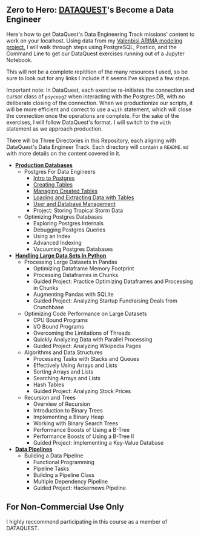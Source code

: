 Zero to Hero: <a href = "https://www.dataquest.io/home">DATAQUEST</a>'s Become a Data Engineer
------
Here's how to get DataQuest's Data Engineering Track missions' content to work on your localhost.
Using data from my <a href = "https://github.com/nmolivo/valencia-data-projects/tree/master/valenbisi">Valenbisi ARIMA modeling project</a>, I will walk through steps using PostgreSQL, Postico, and the Command Line to get our DataQuest exercises running out of a Jupyter Notebook. 

This will not be a complete repitition of the many resources I used, so be sure to look out for any links I include if it seems I've skipped a few steps.

Important note: In DataQuest, each exercise re-initiates the connection and cursor class of `psycopg2` when interacting with the Postgres DB, with no deliberate closing of the connection. When we productionize our scripts, it will be more efficient and correct to use a `with` statement, which will close the connection once the operations are complete. For the sake of the exercises, I will follow DataQuest's format. I will switch to the `with` statement as we approach production.

There will be Three Directories in this Repository, each aligning with DataQuest's Data Engineer Track. Each directory will contain a `README.md` with more details on the content covered in it.
* <a href = "https://github.com/nmolivo/dataquest_eng/tree/master/1_production_databases"><b>Production Databases</b></a>
  * Postgres For Data Engineers
    * <a href = "https://github.com/nmolivo/dataquest_eng/blob/master/1_production_databases/01_intro_postgres.ipynb">Intro to Postgres</a>
    * <a href = "https://github.com/nmolivo/dataquest_eng/blob/master/1_production_databases/02_opt_tables.ipynb">Creating Tables</a>
    * <a href = "https://github.com/nmolivo/dataquest_eng/blob/master/1_production_databases/03_manage_tables.ipynb">Managing Created Tables</a>
    * <a href="https://github.com/nmolivo/dataquest_eng/blob/master/1_production_databases/04_extract_data.ipynb">Loading and Extracting Data with Tables</a>
    * <a href="https://github.com/nmolivo/dataquest_eng/blob/master/1_production_databases/05_db_mgmt.ipynb">User and Database Management</a>
    * Project: Storing Tropical Storm Data
  * Optimizing Postgres Databases
    * Exploring Postgres Internals
    * Debugging Postgres Queries
    * Using an Index
    * Advanced Indexing
    * Vacuuming Postgres Databases
* <a href = "https://github.com/nmolivo/dataquest_eng/tree/master/2_handling_big_data_in_python"><b>Handling Large Data Sets In Python</b></a>
  * Processing Large Datasets in Pandas
    * Optimizing Dataframe Memory Footprint
    * Processing Dataframes in Chunks
    * Guided Project: Practice Optimizing Dataframes and Processing in Chunks
    * Augmenting Pandas with SQLite
    * Guided Project: Analyzing Startup Fundraising Deals from Crunchbase
  * Optimizing Code Performance on Large Datasets
    * CPU Bound Programs
    * I/O Bound Programs
    * Overcoming the Limitations of Threads
    * Quickly Analyzing Data with Parallel Processing
    * Guided Project: Analyzing Wikipedia Pages
  * Algorithms and Data Structures
    * Processing Tasks with Stacks and Queues
    * Effectively Using Arrays and Lists
    * Sorting Arrays and Lists
    * Searching Arrays and Lists
    * Hash Tables
    * Guided Project: Analyzing Stock Prices
  * Recursion and Trees
    * Overview of Recursion
    * Introduction to Binary Trees
    * Implementing a Binary Heap
    * Working with Binary Search Trees
    * Performance Boosts of Using a B-Tree
    * Performance Boosts of Using a B-Tree II
    * Guided Project: Implementing a Key-Value Database
* <a href = "https://github.com/nmolivo/dataquest_eng/tree/master/3_data_pipelines"><b>Data Pipelines</b></a>
  * Building a Data Pipeline
    * Functional Programming
    * Pipeline Tasks
    * Building a Pipeline Class
    * Multiple Dependency Pipeline
    * Guided Project: Hackernews Pipeline

For Non-Commercial Use Only
------
I highly reccommend participating in this course as a member of DATAQUEST.
